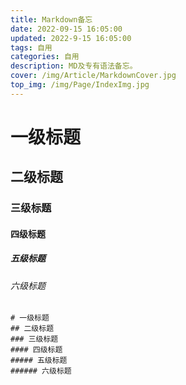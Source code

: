 ```yaml
---
title: Markdown备忘
date: 2022-09-15 16:05:00
updated: 2022-9-15 16:05:00
tags: 自用
categories: 自用
description: MD及专有语法备忘。
cover: /img/Article/MarkdownCover.jpg
top_img: /img/Page/IndexImg.jpg
---
```

# 一级标题
## 二级标题
### 三级标题
#### 四级标题
##### 五级标题
###### 六级标题
```
# 一级标题
## 二级标题
### 三级标题
#### 四级标题
##### 五级标题
###### 六级标题
```